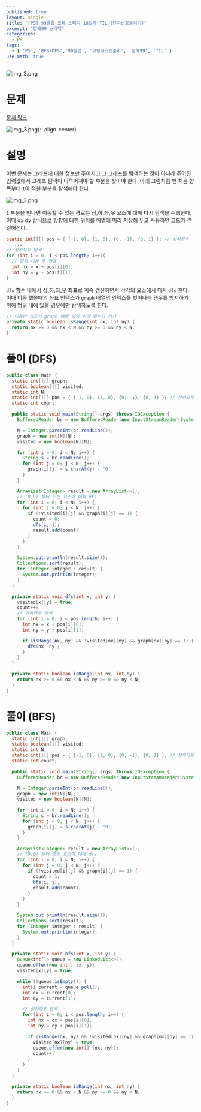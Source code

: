 ```yaml
---
published: true
layout: single
title: "[PS] 99클럽 코테 스터디 18일차 TIL (단지번호붙이기)"
excerpt: "항해99 스터디"
categories:
  - PS
tags:
  - [ 'PS', 'BFS/DFS','99클럽', '코딩테스트준비', '항해99', 'TIL' ]
use_math: true
---
```



![img_3.png](https://zhtmr.github.io/static-files-for-posting/20240722/99club_TIL_thumbnail/%EA%B8%B0%EB%B3%B8%ED%98%951_java.png?raw=true)

# 문제

[문제 링크](https://www.acmicpc.net/problem/2667)

![img_3.png](https://zhtmr.github.io/static-files-for-posting/20240808/ex.png?raw=true){:
.align-center}

# 설명

이번 문제는 그래프에 대한 정보만 주어지고 그 그래프를 탐색하는 것이 아니라 주어진 입력값에서 그래프 탐색이 이루어져야 할 부분을 찾아야 한다.
아래 그림처럼 맨 처음 항목부터 `1`이 적힌 부분을 탐색해야 한다. 

![img_3.png](https://zhtmr.github.io/static-files-for-posting/20240808/dxdy.png?raw=true)

`1` 부분을 만나면 이동할 수 있는 경로는 상,하,좌,우 요소에 대해 다시 탐색을 수행한다. 이때 dx dy 방식으로 방향에 대한 위치를 배열에 미리 저장해 두고 사용하면 코드가 간결해진다.

```java
static int[][] pos = { {-1, 0}, {1, 0}, {0, -1}, {0, 1} }; // 상하좌우
   ...
// 상하좌우 탐색
for (int i = 0; i < pos.length; i++){
  // 방향 이동 후 좌표
  int nx = x + pos[i][0];   
  int ny = y + pos[i][1];
}
```

`dfs` 함수 내에서 상,하,좌,우 좌표로 계속 갱신하면서 각각의 요소에서 다시 `dfs` 한다. 이때 이동 했을때의 좌표 인덱스가 `graph` 배열의 인덱스를 벗어나는 경우를 방지하기 위해 범위 내에 있을 경우에만 탐색하도록 한다.
```java
// 이동한 경로가 graph 배열 범위 안에 있는지 검사
private static boolean isRange(int nx, int ny) {
  return nx >= 0 && nx < N && ny >= 0 && ny < N;
}
```

# 풀이 (DFS)

```java
public class Main {
  static int[][] graph;
  static boolean[][] visited;
  static int N;
  static int[][] pos = { {-1, 0}, {1, 0}, {0, -1}, {0, 1} }; // 상하좌우
  static int count;

  public static void main(String[] args) throws IOException {
    BufferedReader br = new BufferedReader(new InputStreamReader(System.in));

    N = Integer.parseInt(br.readLine());
    graph = new int[N][N];
    visited = new boolean[N][N];

    for (int i = 0; i < N; i++) {
      String s = br.readLine();
      for (int j = 0; j < N; j++) {
        graph[i][j] = s.charAt(j) - '0';
      }
    }

    ArrayList<Integer> result = new ArrayList<>();
    // (0,0) 부터 모든 요소에 대해 dfs
    for (int i = 0; i < N; i++) {
      for (int j = 0; j < N; j++) {
        if (!visited[i][j] && graph[i][j] == 1) {
          count = 0;
          dfs(i, j);
          result.add(count);
        }
      }
    }

    System.out.println(result.size());
    Collections.sort(result);
    for (Integer integer : result) {
      System.out.println(integer);
    }
  }

  private static void dfs(int x, int y) {
    visited[x][y] = true;
    count++;
    // 상하좌우 탐색
    for (int i = 0; i < pos.length; i++) {
      int nx = x + pos[i][0];
      int ny = y + pos[i][1];

      if (isRange(nx, ny) && !visited[nx][ny] && graph[nx][ny] == 1) {
        dfs(nx, ny);
      }
    }
  }

  private static boolean isRange(int nx, int ny) {
    return nx >= 0 && nx < N && ny >= 0 && ny < N;
  }
}

```

# 풀이 (BFS)

```java
public class Main {
  static int[][] graph;
  static boolean[][] visited;
  static int N;
  static int[][] pos = { {-1, 0}, {1, 0}, {0, -1}, {0, 1} }; // 상하좌우
  static int count;

  public static void main(String[] args) throws IOException {
    BufferedReader br = new BufferedReader(new InputStreamReader(System.in));

    N = Integer.parseInt(br.readLine());
    graph = new int[N][N];
    visited = new boolean[N][N];

    for (int i = 0; i < N; i++) {
      String s = br.readLine();
      for (int j = 0; j < N; j++) {
        graph[i][j] = s.charAt(j) - '0';
      }
    }

    ArrayList<Integer> result = new ArrayList<>();
    // (0,0) 부터 모든 요소에 대해 dfs
    for (int i = 0; i < N; i++) {
      for (int j = 0; j < N; j++) {
        if (!visited[i][j] && graph[i][j] == 1) {
          count = 1;
          bfs(i, j);
          result.add(count);
        }
      }
    }

    System.out.println(result.size());
    Collections.sort(result);
    for (Integer integer : result) {
      System.out.println(integer);
    }
  }

  private static void bfs(int x, int y) {
    Queue<int[]> queue = new LinkedList<>();
    queue.offer(new int[] {x, y});
    visited[x][y] = true;

    while (!queue.isEmpty()) {
      int[] current = queue.poll();
      int cx = current[0];
      int cy = current[1];

      // 상하좌우 탐색
      for (int i = 0; i < pos.length; i++) {
        int nx = cx + pos[i][0];
        int ny = cy + pos[i][1];

        if (isRange(nx, ny) && !visited[nx][ny] && graph[nx][ny] == 1) {
          visited[nx][ny] = true;
          queue.offer(new int[] {nx, ny});
          count++;
        }
      }
    }
  }

  private static boolean isRange(int nx, int ny) {
    return nx >= 0 && nx < N && ny >= 0 && ny < N;
  }
}
```